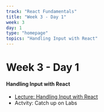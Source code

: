```yaml
---
track: "React Fundamentals"
title: "Week 3 - Day 1"
week: 3
day: 1
type: "homepage"
topics: "Handling Input with React"
---
```



# Week 3 - Day 1

#### Handling Input with React
- [Lecture: Handling Input with React](/week-3/day-1/lecture-materials/handling-input-in-react/)
- Actvity: Catch up on Labs